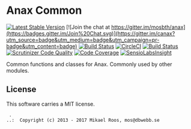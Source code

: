Anax Common
==================================

[![Latest Stable Version](https://poser.pugx.org/anax/common/v/stable)](https://packagist.org/packages/anax/common)
[![Join the chat at https://gitter.im/mosbth/anax](https://badges.gitter.im/Join%20Chat.svg)](https://gitter.im/canax?utm_source=badge&utm_medium=badge&utm_campaign=pr-badge&utm_content=badge)
[![Build Status](https://travis-ci.org/canax/common.svg?branch=master)](https://travis-ci.org/canax/common)
[![CircleCI](https://circleci.com/gh/canax/common.svg?style=svg)](https://circleci.com/gh/canax/common)
[![Build Status](https://scrutinizer-ci.com/g/canax/common/badges/build.png?b=master)](https://scrutinizer-ci.com/g/canax/common/build-status/master)
[![Scrutinizer Code Quality](https://scrutinizer-ci.com/g/canax/common/badges/quality-score.png?b=master)](https://scrutinizer-ci.com/g/canax/common/?branch=master)
[![Code Coverage](https://scrutinizer-ci.com/g/canax/common/badges/coverage.png?b=master)](https://scrutinizer-ci.com/g/canax/common/?branch=master)
[![SensioLabsInsight](https://insight.sensiolabs.com/projects/986e44ce-6f86-4907-bfa9-1304bf393473/mini.png)](https://insight.sensiolabs.com/projects/986e44ce-6f86-4907-bfa9-1304bf393473)

Common functions and classes for Anax. Commonly used by other modules.



License
------------------

This software carries a MIT license.



```
 .  
..:  Copyright (c) 2013 - 2017 Mikael Roos, mos@dbwebb.se
```

